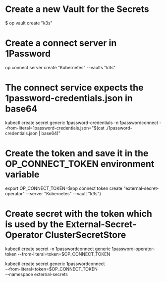# Create a new Vault for the Secrets
$ op vault create "k3s"

# Create a connect server in 1Password
op connect server create "Kubernetes" --vaults "k3s"

# The connect service expects the 1password-credentials.json in base64
kubectl create secret generic 1password-credentials -n 1passwordconnect --from-literal=1password-credentials.json="$(cat ./1password-credentials.json  | base64)"

# Create the token and save it in the OP_CONNECT_TOKEN environment variable 
export OP_CONNECT_TOKEN=$(op connect token create "external-secret-operator" --server "Kubernetes" --vault "k3s")

# Create secret with the token which is used by the External-Secret-Operator ClusterSecretStore
kubectl create secret -n 1passwordconnect generic 1password-operator-token --from-literal=token=$OP_CONNECT_TOKEN

kubectl create secret generic 1passwordconnect \
  --from-literal=token=$OP_CONNECT_TOKEN \
  --namespace external-secrets
